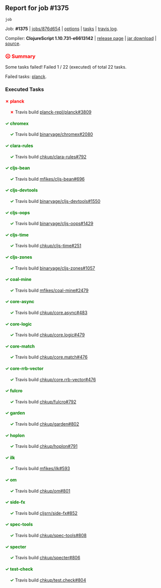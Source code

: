 ## Report for job #1375
```
job
```


Job: **#1375** | [jobs/876d654](https://github.com/cljs-oss/canary/commit/876d654ff7e1e95fd9e2d79b32023edb67857ba4) | [options](options.edn) | [tasks](tasks.edn) | [travis log](https://travis-ci.org/cljs-oss/canary/builds/675247286).

Compiler: **ClojureScript 1.10.731-e6613142** | [release page](https://github.com/cljs-oss/canary/releases/tag/r1.10.731-e6613142) | [jar download](https://github.com/cljs-oss/canary/releases/download/r1.10.731-e6613142/clojurescript-1.10.731-e6613142.jar) | [source](https://github.com/clojure/clojurescript/commit/e66131422cbd67c4a594e194f09b49f2c3ae3d2e).

### <b style='color:red'>☹ Summary</b>

Some tasks failed! Failed 1 / 22 (executed) of total 22 tasks.

Failed tasks: [planck](#-planck).

### Executed Tasks

#### <b style='color:red'>&#x2717; planck</b>
&nbsp;&nbsp;&nbsp;&nbsp;<b style='color:red'>&#x2717;</b> Travis build [planck-repl/planck#3809](https://travis-ci.org/planck-repl/planck/builds/675248673)<br>

#### <b style='color:green'>&#x2713; chromex</b>
&nbsp;&nbsp;&nbsp;&nbsp;<b style='color:green'>&#x2713;</b> Travis build [binaryage/chromex#2080](https://travis-ci.org/binaryage/chromex/builds/675248445)<br>

#### <b style='color:green'>&#x2713; clara-rules</b>
&nbsp;&nbsp;&nbsp;&nbsp;<b style='color:green'>&#x2713;</b> Travis build [chkup/clara-rules#792](https://travis-ci.org/chkup/clara-rules/builds/675248457)<br>

#### <b style='color:green'>&#x2713; cljs-bean</b>
&nbsp;&nbsp;&nbsp;&nbsp;<b style='color:green'>&#x2713;</b> Travis build [mfikes/cljs-bean#696](https://travis-ci.org/mfikes/cljs-bean/builds/675248486)<br>

#### <b style='color:green'>&#x2713; cljs-devtools</b>
&nbsp;&nbsp;&nbsp;&nbsp;<b style='color:green'>&#x2713;</b> Travis build [binaryage/cljs-devtools#1550](https://travis-ci.org/binaryage/cljs-devtools/builds/675248488)<br>

#### <b style='color:green'>&#x2713; cljs-oops</b>
&nbsp;&nbsp;&nbsp;&nbsp;<b style='color:green'>&#x2713;</b> Travis build [binaryage/cljs-oops#1429](https://travis-ci.org/binaryage/cljs-oops/builds/675248513)<br>

#### <b style='color:green'>&#x2713; cljs-time</b>
&nbsp;&nbsp;&nbsp;&nbsp;<b style='color:green'>&#x2713;</b> Travis build [chkup/cljs-time#251](https://travis-ci.org/chkup/cljs-time/builds/675248519)<br>

#### <b style='color:green'>&#x2713; cljs-zones</b>
&nbsp;&nbsp;&nbsp;&nbsp;<b style='color:green'>&#x2713;</b> Travis build [binaryage/cljs-zones#1057](https://travis-ci.org/binaryage/cljs-zones/builds/675248522)<br>

#### <b style='color:green'>&#x2713; coal-mine</b>
&nbsp;&nbsp;&nbsp;&nbsp;<b style='color:green'>&#x2713;</b> Travis build [mfikes/coal-mine#2479](https://travis-ci.org/mfikes/coal-mine/builds/675248552)<br>

#### <b style='color:green'>&#x2713; core-async</b>
&nbsp;&nbsp;&nbsp;&nbsp;<b style='color:green'>&#x2713;</b> Travis build [chkup/core.async#483](https://travis-ci.org/chkup/core.async/builds/675248562)<br>

#### <b style='color:green'>&#x2713; core-logic</b>
&nbsp;&nbsp;&nbsp;&nbsp;<b style='color:green'>&#x2713;</b> Travis build [chkup/core.logic#479](https://travis-ci.org/chkup/core.logic/builds/675248564)<br>

#### <b style='color:green'>&#x2713; core-match</b>
&nbsp;&nbsp;&nbsp;&nbsp;<b style='color:green'>&#x2713;</b> Travis build [chkup/core.match#476](https://travis-ci.org/chkup/core.match/builds/675248587)<br>

#### <b style='color:green'>&#x2713; core-rrb-vector</b>
&nbsp;&nbsp;&nbsp;&nbsp;<b style='color:green'>&#x2713;</b> Travis build [chkup/core.rrb-vector#476](https://travis-ci.org/chkup/core.rrb-vector/builds/675248597)<br>

#### <b style='color:green'>&#x2713; fulcro</b>
&nbsp;&nbsp;&nbsp;&nbsp;<b style='color:green'>&#x2713;</b> Travis build [chkup/fulcro#792](https://travis-ci.org/chkup/fulcro/builds/675248601)<br>

#### <b style='color:green'>&#x2713; garden</b>
&nbsp;&nbsp;&nbsp;&nbsp;<b style='color:green'>&#x2713;</b> Travis build [chkup/garden#802](https://travis-ci.org/chkup/garden/builds/675248615)<br>

#### <b style='color:green'>&#x2713; hoplon</b>
&nbsp;&nbsp;&nbsp;&nbsp;<b style='color:green'>&#x2713;</b> Travis build [chkup/hoplon#791](https://travis-ci.org/chkup/hoplon/builds/675248609)<br>

#### <b style='color:green'>&#x2713; ilk</b>
&nbsp;&nbsp;&nbsp;&nbsp;<b style='color:green'>&#x2713;</b> Travis build [mfikes/ilk#593](https://travis-ci.org/mfikes/ilk/builds/675248634)<br>

#### <b style='color:green'>&#x2713; om</b>
&nbsp;&nbsp;&nbsp;&nbsp;<b style='color:green'>&#x2713;</b> Travis build [chkup/om#801](https://travis-ci.org/chkup/om/builds/675248625)<br>

#### <b style='color:green'>&#x2713; side-fx</b>
&nbsp;&nbsp;&nbsp;&nbsp;<b style='color:green'>&#x2713;</b> Travis build [cljsrn/side-fx#852](https://travis-ci.org/cljsrn/side-fx/builds/675248694)<br>

#### <b style='color:green'>&#x2713; spec-tools</b>
&nbsp;&nbsp;&nbsp;&nbsp;<b style='color:green'>&#x2713;</b> Travis build [chkup/spec-tools#808](https://travis-ci.org/chkup/spec-tools/builds/675248793)<br>

#### <b style='color:green'>&#x2713; specter</b>
&nbsp;&nbsp;&nbsp;&nbsp;<b style='color:green'>&#x2713;</b> Travis build [chkup/specter#806](https://travis-ci.org/chkup/specter/builds/675248773)<br>

#### <b style='color:green'>&#x2713; test-check</b>
&nbsp;&nbsp;&nbsp;&nbsp;<b style='color:green'>&#x2713;</b> Travis build [chkup/test.check#804](https://travis-ci.org/chkup/test.check/builds/675248702)<br>